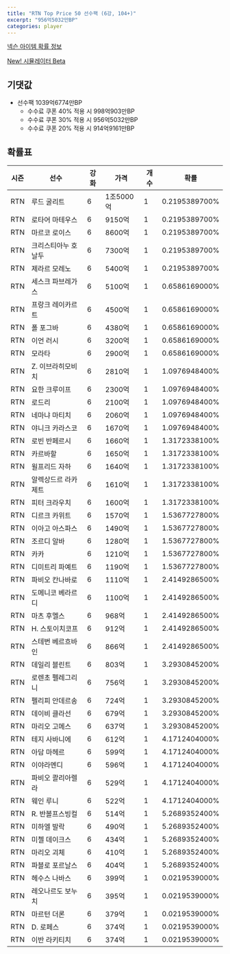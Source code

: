 ```yaml
---
title: "RTN Top Price 50 선수팩 (6강, 104+)"
excerpt: "956억5032만BP"
categories: player
---
```

[넥슨 아이템 확률 정보](http://iteminfo.nexon.com/probability/fco?sn=7522)

[New! 시뮬레이터 Beta](/simulator/7522)
## 기댓값
- 선수팩 1039억6774만BP
  - 수수료 쿠폰 40% 적용 시 998억903만BP
  - 수수료 쿠폰 30% 적용 시 956억5032만BP
  - 수수료 쿠폰 20% 적용 시 914억9161만BP


## 확률표

|시즌|선수|강화|가격|개수|확률|
|---|---|---|---|---|---|
|RTN|루드 굴리트|6|1조5000억|1|0.2195389700%|
|RTN|로타어 마테우스|6|9150억|1|0.2195389700%|
|RTN|마르코 로이스|6|8600억|1|0.2195389700%|
|RTN|크리스티아누 호날두|6|7300억|1|0.2195389700%|
|RTN|제라르 모레노|6|5400억|1|0.2195389700%|
|RTN|세스크 파브레가스|6|5100억|1|0.6586169000%|
|RTN|프랑크 레이카르트|6|4500억|1|0.6586169000%|
|RTN|폴 포그바|6|4380억|1|0.6586169000%|
|RTN|이언 러시|6|3200억|1|0.6586169000%|
|RTN|모라타|6|2900억|1|0.6586169000%|
|RTN|Z. 이브라히모비치|6|2810억|1|1.0976948400%|
|RTN|요한 크루이프|6|2300억|1|1.0976948400%|
|RTN|로드리|6|2100억|1|1.0976948400%|
|RTN|네마냐 마티치|6|2060억|1|1.0976948400%|
|RTN|야니크 카라스코|6|1670억|1|1.0976948400%|
|RTN|로빈 반페르시|6|1660억|1|1.3172338100%|
|RTN|카르바할|6|1650억|1|1.3172338100%|
|RTN|윌프리드 자하|6|1640억|1|1.3172338100%|
|RTN|알렉상드르 라카제트|6|1610억|1|1.3172338100%|
|RTN|피터 크라우치|6|1600억|1|1.3172338100%|
|RTN|디르크 카위트|6|1570억|1|1.5367727800%|
|RTN|이아고 아스파스|6|1490억|1|1.5367727800%|
|RTN|조르디 알바|6|1280억|1|1.5367727800%|
|RTN|카카|6|1210억|1|1.5367727800%|
|RTN|디미트리 파예트|6|1190억|1|1.5367727800%|
|RTN|파비오 칸나바로|6|1110억|1|2.4149286500%|
|RTN|도메니코 베라르디|6|1100억|1|2.4149286500%|
|RTN|마츠 후멜스|6|968억|1|2.4149286500%|
|RTN|H. 스토이치코프|6|912억|1|2.4149286500%|
|RTN|스테번 베르흐바인|6|866억|1|2.4149286500%|
|RTN|데일리 블린트|6|803억|1|3.2930845200%|
|RTN|로렌초 펠레그리니|6|756억|1|3.2930845200%|
|RTN|펠리피 안데르송|6|724억|1|3.2930845200%|
|RTN|데이비 클라선|6|679억|1|3.2930845200%|
|RTN|마리오 고메스|6|637억|1|3.2930845200%|
|RTN|테지 사바니에|6|612억|1|4.1712404000%|
|RTN|아담 마헤르|6|599억|1|4.1712404000%|
|RTN|이야라멘디|6|596억|1|4.1712404000%|
|RTN|파비오 콸리아렐라|6|529억|1|4.1712404000%|
|RTN|웨인 루니|6|522억|1|4.1712404000%|
|RTN|R. 반볼프스빙컬|6|514억|1|5.2689352400%|
|RTN|미하엘 발락|6|490억|1|5.2689352400%|
|RTN|미첼 데이크스|6|434억|1|5.2689352400%|
|RTN|마리오 괴체|6|410억|1|5.2689352400%|
|RTN|파블로 포르날스|6|404억|1|5.2689352400%|
|RTN|헤수스 나바스|6|399억|1|0.0219539000%|
|RTN|레오나르도 보누치|6|395억|1|0.0219539000%|
|RTN|마르턴 더론|6|379억|1|0.0219539000%|
|RTN|D. 로페스|6|374억|1|0.0219539000%|
|RTN|이반 라키티치|6|374억|1|0.0219539000%|
